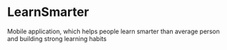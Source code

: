 # LearnSmarter
Mobile application, which helps people learn smarter than average person and building strong learning habits
